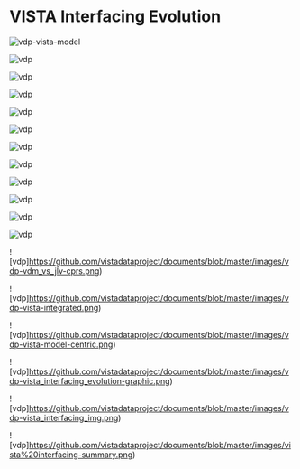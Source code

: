 # VISTA Interfacing Evolution


![vdp-vista-model](https://github.com/vistadataproject/documents/blob/master/images/vdp-vista-model-centric.png)


![vdp](https://github.com/vistadataproject/documents/blob/master/images/vdp-basic.png)

![vdp](https://github.com/vistadataproject/documents/blob/master/images/linked-data-evolution.png)

![vdp](https://github.com/vistadataproject/documents/blob/master/images/vdp-basic.png)

![vdp](https://github.com/vistadataproject/documents/blob/master/images/vdp-evolution-of-data-connectivity.png)

![vdp](https://github.com/vistadataproject/documents/blob/master/images/vdp-interfacing-code_vs_model.png)

![vdp](https://github.com/vistadataproject/documents/blob/master/images/vdp-interfacing-summary-table.png)

![vdp](https://github.com/vistadataproject/documents/blob/master/images/vdp-interfacing-vista-code-centric.png)

![vdp](https://github.com/vistadataproject/documents/blob/master/images/vdp-interfacing_evolution-cprs-jlv-vdm.png)

![vdp](https://github.com/vistadataproject/documents/blob/master/images/vdp-intro.png)

![vdp](https://github.com/vistadataproject/documents/blob/master/images/vdp-introB.png)

![vdp](https://github.com/vistadataproject/documents/blob/master/images/vdp-technical.png)

![vdp]https://github.com/vistadataproject/documents/blob/master/images/vdp-vdm_vs_jlv-cprs.png)

![vdp]https://github.com/vistadataproject/documents/blob/master/images/vdp-vista-integrated.png)

![vdp]https://github.com/vistadataproject/documents/blob/master/images/vdp-vista-model-centric.png)

![vdp]https://github.com/vistadataproject/documents/blob/master/images/vdp-vista_interfacing_evolution-graphic.png)

![vdp]https://github.com/vistadataproject/documents/blob/master/images/vdp-vista_interfacing_img.png)

![vdp]https://github.com/vistadataproject/documents/blob/master/images/vista%20interfacing-summary.png)
